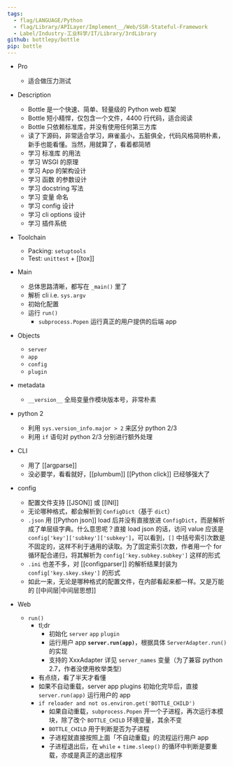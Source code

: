 ```yaml
---
tags:
  - flag/LANGUAGE/Python
  - flag/Library/APILayer/Implement__/Web/SSR-Stateful-Framework
  - Label/Industry-工业科学/IT/Library/3rdLibrary
github: bottlepy/bottle
pip: bottle
---
```


- Pro
    - 适合做压力测试

- Description
    - Bottle 是一个快速、简单、轻量级的 Python web 框架
    - Bottle 短小精悍，仅包含一个文件，4400 行代码，适合阅读
    - Bottle 只依赖标准库，并没有使用任何第三方库
    - 读了下源码，非常适合学习，麻雀虽小，五脏俱全，代码风格简明朴素，新手也能看懂。当然，用就算了，看着都简陋
    - 学习 标准库 的用法
    - 学习 WSGI 的原理
    - 学习 App 的架构设计
    - 学习 函数 的参数设计
    - 学习 docstring 写法
    - 学习 变量 命名
    - 学习 config 设计
    - 学习 cli options 设计
    - 学习 插件系统

- Toolchain
    - Packing: `setuptools`
    - Test: `unittest` + [[tox]]

- Main
    - 总体思路清晰，都写在 `_main()` 里了
    - 解析 cli i.e. `sys.argv`
    - 初始化配置
    - 运行 `run()`
        - `subprocess.Popen` 运行真正的用户提供的后端 app

- Objects
    - `server`
    - `app`
    - `config`
    - `plugin`

- metadata
    - `__version__` 全局变量作模块版本号，非常朴素

- python 2
    - 利用 `sys.version_info.major > 2` 来区分 python 2/3
    - 利用 `if` 语句对 python 2/3 分别进行额外处理

- CLI
    - 用了 [[argparse]]
    - 没必要学，看看就好，[[plumbum]] [[Python click]] 已经够强大了

- config
    - 配置文件支持 [[JSON]] 或 [[INI]]
    - 无论哪种格式，都会解析到 `ConfigDict`（基于 `dict`）
    - `.json` 用 [[Python json]] load 后并没有直接放进 `ConfigDict`，而是解析成了单层级字典。什么意思呢？直接 load json 的话，访问 value 应该是 `config['key']['subkey']['subkey']`，可以看到，`[]` 中括号索引次数是不固定的，这样不利于通用的读取。为了固定索引次数，作者用一个 for 循环配合递归，将其解析为 `config['key.subkey.subkey']` 这样的形式
    - `.ini` 也差不多，对 [[configparser]] 的解析结果封装为 `config['key.skey.skey']` 的形式
    - 如此一来，无论是哪种格式的配置文件，在内部看起来都一样。又是万能的 [[中间层|中间层思想]]

- Web
    - `run()`
        - tl;dr
            - 初始化 `server` `app` `plugin`
            - 运行用户 app **`server.run(app)`**，根据具体 `ServerAdapter.run()` 的实现
            - 支持的 XxxAdapter 详见 `server_names` 变量（为了兼容 python 2.7，作者没使用枚举类型）
        - 有点绕，看了半天才看懂
        - 如果不自动重载，server app plugins 初始化完毕后，直接 `server.run(app)` 运行用户的 app
        - `if reloader and not os.environ.get('BOTTLE_CHILD')`
            - 如果自动重载，`subprocess.Popen` 开一个子进程，再次运行本模块，除了改个 `BOTTLE_CHILD` 环境变量，其余不变
            - `BOTTLE_CHILD` 用于判断是否为子进程
            - 子进程就直接按照上面「不自动重载」的流程运行用户 app
            - 子进程退出后，在 `while` + `time.sleep()` 的循环中判断是要重载，亦或是真正的退出程序
